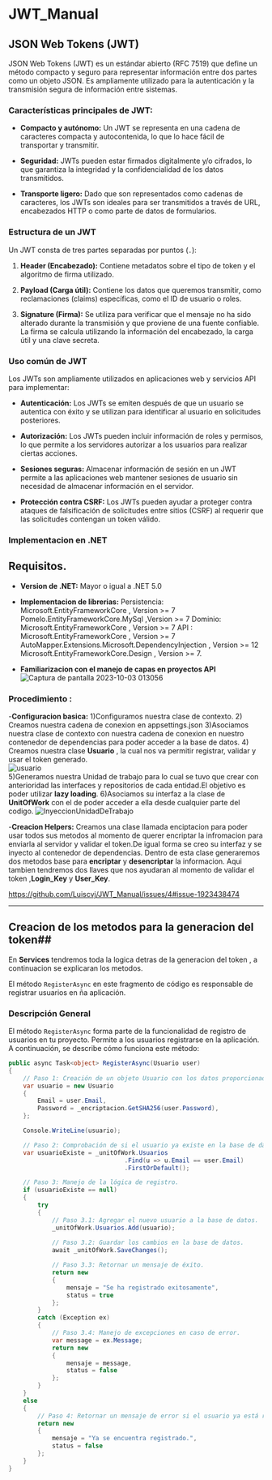 # JWT_Manual


## JSON Web Tokens (JWT)

JSON Web Tokens (JWT) es un estándar abierto (RFC 7519) que define un método compacto y seguro para representar información entre dos partes como un objeto JSON. Es ampliamente utilizado para la autenticación y la transmisión segura de información entre sistemas.

### Características principales de JWT:

- **Compacto y autónomo:** Un JWT se representa en una cadena de caracteres compacta y autocontenida, lo que lo hace fácil de transportar y transmitir.

- **Seguridad:** JWTs pueden estar firmados digitalmente y/o cifrados, lo que garantiza la integridad y la confidencialidad de los datos transmitidos.

- **Transporte ligero:** Dado que son representados como cadenas de caracteres, los JWTs son ideales para ser transmitidos a través de URL, encabezados HTTP o como parte de datos de formularios.

### Estructura de un JWT

Un JWT consta de tres partes separadas por puntos (`.`):

1. **Header (Encabezado):** Contiene metadatos sobre el tipo de token y el algoritmo de firma utilizado.

2. **Payload (Carga útil):** Contiene los datos que queremos transmitir, como reclamaciones (claims) específicas, como el ID de usuario o roles.

3. **Signature (Firma):** Se utiliza para verificar que el mensaje no ha sido alterado durante la transmisión y que proviene de una fuente confiable. La firma se calcula utilizando la información del encabezado, la carga útil y una clave secreta.

### Uso común de JWT

Los JWTs son ampliamente utilizados en aplicaciones web y servicios API para implementar:

- **Autenticación:** Los JWTs se emiten después de que un usuario se autentica con éxito y se utilizan para identificar al usuario en solicitudes posteriores.

- **Autorización:** Los JWTs pueden incluir información de roles y permisos, lo que permite a los servidores autorizar a los usuarios para realizar ciertas acciones.

- **Sesiones seguras:** Almacenar información de sesión en un JWT permite a las aplicaciones web mantener sesiones de usuario sin necesidad de almacenar información en el servidor.

- **Protección contra CSRF:** Los JWTs pueden ayudar a proteger contra ataques de falsificación de solicitudes entre sitios (CSRF) al requerir que las solicitudes contengan un token válido.


### Implementacion en .NET

## Requisitos.
- **Version de .NET:** Mayor o igual a .NET 5.0
- **Implementacion de librerias:**
     Persistencia: Microsoft.EntityFrameworkCore , Version >= 7
                   Pomelo.EntityFrameworkCore.MySql ,Version >= 7
     Dominio:  Microsoft.EntityFrameworkCore , Version >= 7
     API : Microsoft.EntityFrameworkCore , Version >= 7
           AutoMapper.Extensions.Microsoft.DependencyInjection , Version >= 12
           Microsoft.EntityFrameworkCore.Design , Version >= 7.

- **Familiarizacion con el manejo de capas en proyectos API**
 ![Captura de pantalla 2023-10-03 013056](https://github.com/Luiscvj/JWT_Manual/assets/130381389/b028f085-e328-460a-931e-95e0e56b2d1e)



### Procedimiento :
-**Configuracion basica:**
     1)Configuramos nuestra clase de contexto.
     2) Creamos nuestra cadena de conexion en appsettings.json
     3)Asociamos nuestra clase de contexto con nuestra cadena de conexion  en nuestro contenedor de dependencias para poder acceder a la base de datos.
     4) Creamos nuestra clase **Usuario** , la cual nos va permitir registrar, validar y usar el token generado.    
     ![usuario](https://github.com/Luiscvj/JWT_Manual/assets/130381389/93385dd5-dbb3-41d4-9531-4f2a5627c83e)   
     5)Generamos nuestra Unidad de trabajo para lo cual se tuvo que crear con anterioridad las interfaces y repositorios de cada entidad.El objetivo es poder      utilizar **lazy loading**.
     6)Asociamos su interfaz a la clase de **UnitOfWork** con el de poder acceder a ella desde cualquier parte del codigo.
     ![InyeccionUnidadDeTrabajo](https://github.com/Luiscvj/JWT_Manual/assets/130381389/0fc3b4b9-5fb0-44de-8a00-6cd83e23c9ab)
     
-**Creacion Helpers:** Creamos una clase llamada enciptacion para poder usar todos sus metodos al momento de querer encriptar la infromacion para enviarla al servidor y validar el token.De igual forma se creo su interfaz y se inyecto al contenedor de dependencias.
Dentro de esta clase generaremos dos metodos base para **encriptar** y **desencriptar** la informacion.
Aqui tambien tendremos dos llaves  que nos ayudaran al momento de validar el token ,**Login_Key** y **User_Key**.

https://github.com/Luiscvj/JWT_Manual/issues/4#issue-1923438474




---------------------------------------------------------------------------------------------------

## Creacion de los metodos para la generacion del token##
En **Services** tendremos toda la logica detras de la generacion del token , a continuacion se explicaran los metodos.


El método `RegisterAsync` en este fragmento de código es responsable de registrar usuarios en ña  aplicación.

### Descripción General

El método `RegisterAsync` forma parte de la funcionalidad de registro de usuarios en tu proyecto. Permite a los usuarios registrarse en la aplicación. A continuación, se describe cómo funciona este método:

```csharp
public async Task<object> RegisterAsync(Usuario user)
{
    // Paso 1: Creación de un objeto Usuario con los datos proporcionados.
    var usuario = new Usuario
    {
        Email = user.Email,
        Password = _encriptacion.GetSHA256(user.Password),
    };

    Console.WriteLine(usuario);

    // Paso 2: Comprobación de si el usuario ya existe en la base de datos.
    var usuarioExiste = _unitOfWork.Usuarios
                                .Find(u => u.Email == user.Email)
                                .FirstOrDefault();

    // Paso 3: Manejo de la lógica de registro.
    if (usuarioExiste == null)
    {
        try
        {
            // Paso 3.1: Agregar el nuevo usuario a la base de datos.
            _unitOfWork.Usuarios.Add(usuario);
            
            // Paso 3.2: Guardar los cambios en la base de datos.
            await _unitOfWork.SaveChanges();

            // Paso 3.3: Retornar un mensaje de éxito.
            return new
            {
                mensaje = "Se ha registrado exitosamente",
                status = true
            };
        }
        catch (Exception ex)
        {
            // Paso 3.4: Manejo de excepciones en caso de error.
            var message = ex.Message;
            return new
            {
                mensaje = message,
                status = false
            };
        }
    }
    else
    {
        // Paso 4: Retornar un mensaje de error si el usuario ya está registrado.
        return new
        {
            mensaje = "Ya se encuentra registrado.",
            status = false
        };
    }
}

